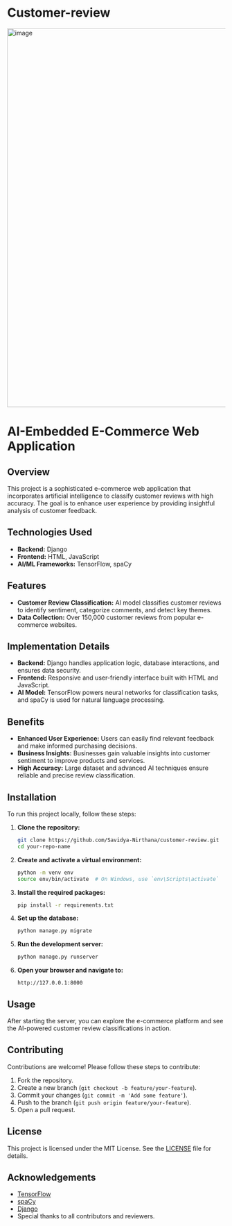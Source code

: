 # Customer-review

<img width="873" alt="image" src="https://github.com/Savidya-Nirthana/customer-review/assets/136046765/0cc6973a-3983-44f0-a4a8-3d8a85891fb5">


# AI-Embedded E-Commerce Web Application

## Overview
This project is a sophisticated e-commerce web application that incorporates artificial intelligence to classify customer reviews with high accuracy. The goal is to enhance user experience by providing insightful analysis of customer feedback.

## Technologies Used
- **Backend:** Django
- **Frontend:** HTML, JavaScript
- **AI/ML Frameworks:** TensorFlow, spaCy

## Features
- **Customer Review Classification:** AI model classifies customer reviews to identify sentiment, categorize comments, and detect key themes.
- **Data Collection:** Over 150,000 customer reviews from popular e-commerce websites.

## Implementation Details
- **Backend:** Django handles application logic, database interactions, and ensures data security.
- **Frontend:** Responsive and user-friendly interface built with HTML and JavaScript.
- **AI Model:** TensorFlow powers neural networks for classification tasks, and spaCy is used for natural language processing.

## Benefits
- **Enhanced User Experience:** Users can easily find relevant feedback and make informed purchasing decisions.
- **Business Insights:** Businesses gain valuable insights into customer sentiment to improve products and services.
- **High Accuracy:** Large dataset and advanced AI techniques ensure reliable and precise review classification.

## Installation
To run this project locally, follow these steps:

1. **Clone the repository:**
    ```bash
    git clone https://github.com/Savidya-Nirthana/customer-review.git
    cd your-repo-name
    ```

2. **Create and activate a virtual environment:**
    ```bash
    python -m venv env
    source env/bin/activate  # On Windows, use `env\Scripts\activate`
    ```

3. **Install the required packages:**
    ```bash
    pip install -r requirements.txt
    ```

4. **Set up the database:**
    ```bash
    python manage.py migrate
    ```

5. **Run the development server:**
    ```bash
    python manage.py runserver
    ```

6. **Open your browser and navigate to:**
    ```
    http://127.0.0.1:8000
    ```

## Usage
After starting the server, you can explore the e-commerce platform and see the AI-powered customer review classifications in action.

## Contributing
Contributions are welcome! Please follow these steps to contribute:

1. Fork the repository.
2. Create a new branch (`git checkout -b feature/your-feature`).
3. Commit your changes (`git commit -m 'Add some feature'`).
4. Push to the branch (`git push origin feature/your-feature`).
5. Open a pull request.

## License
This project is licensed under the MIT License. See the [LICENSE](LICENSE) file for details.

## Acknowledgements
- [TensorFlow](https://www.tensorflow.org/)
- [spaCy](https://spacy.io/)
- [Django](https://www.djangoproject.com/)
- Special thanks to all contributors and reviewers.

